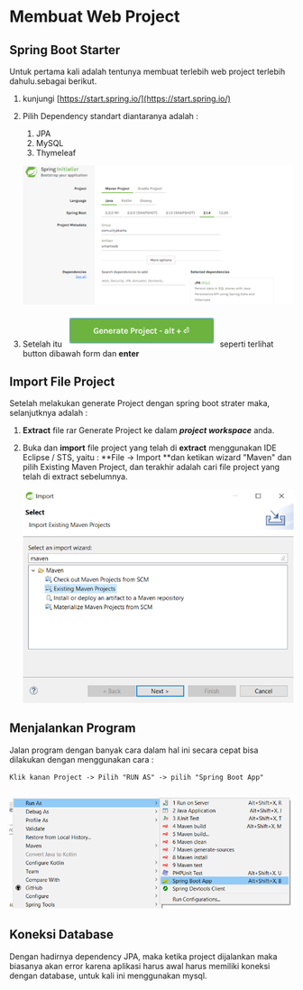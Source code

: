 # Membuat Web Project

## Spring Boot Starter

Untuk pertama kali adalah tentunya membuat terlebih web project terlebih dahulu.sebagai berikut.

1. kunjungi [https://start.spring.io/](https://start.spring.io/)
2. Pilih Dependency standart diantaranya adalah :  
   1. JPA  
   2. MySQL  
   3. Thymeleaf

   ![](/assets/springinitializr.png)

3. Setelah itu ![](/assets/btn-generate-project.png) seperti terlihat button dibawah form dan **enter**

## Import File Project

Setelah melakukan generate Project dengan spring boot strater maka, selanjutknya adalah :

1. **Extract** file rar Generate Project ke dalam _**project workspace**_ anda.

2. Buka dan **import** file project yang telah di **extract** menggunakan IDE Eclipse / STS, yaitu : **File -&gt; Import **dan ketikan wizard "Maven" dan pilih Existing Maven Project, dan terakhir adalah cari file project yang telah di extract sebelumnya.

   ![](/assets/import-project.png)

## Menjalankan Program

Jalan program dengan banyak cara dalam hal ini secara cepat bisa dilakukan dengan menggunakan cara :

```
Klik kanan Project -> Pilih "RUN AS" -> pilih "Spring Boot App"
```

## ![](/assets/run-as)

## Koneksi Database

Dengan hadirnya dependency JPA, maka ketika project dijalankan maka biasanya akan error karena aplikasi harus awal harus memiliki koneksi dengan database, untuk kali ini menggunakan mysql.

